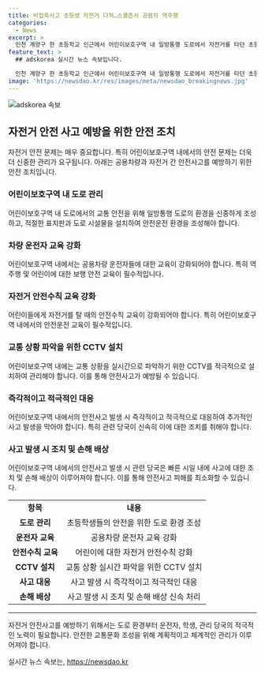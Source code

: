 ```yaml
---
title: 비접촉사고 초등생 자전거 다쳐…스쿨존서 공용차 역주행
categories:
  - News
excerpt: >
  인천 계양구 한 초등학교 인근에서 어린이보호구역 내 일방통행 도로에서 자전거를 타던 초등학생이 역주행하던 공용차량과 충돌하여 다쳤다. 사고 당시, 전기차는 공용차량이었고 직접적인 접촉은 없었으나 사고 현장을 떠난 것으로 확인됐다. 경찰은 공용차 운전자를 조사할 예정이며, 역주행한 이유와 사고의 인과관계를 조사할 예정이다.
feature_text: >
  ## adskorea 실시간 뉴스 속보입니다.

  인천 계양구 한 초등학교 인근에서 어린이보호구역 내 일방통행 도로에서 자전거를 타던 초등학생이 역주행하던 공용차량과 충돌하여 다쳤다. 사고 당시, 전기차는 공용차량이었고 직접적인 접촉은 없었으나 사고 현장을 떠난 것으로 확인됐다. 경찰은 공용차 운전자를 조사할 예정이며, 역주행한 이유와 사고의 인과관계를 조사할 예정이다.
image: 'https://newsdao.kr/res/images/meta/newsdao_breakingnews.jpg'
---
```


<p><img src="https://newsdao.kr/res/images/meta/newsdao_breakingnews.jpg" alt="adskorea 속보" /></p>

<h2 data-ke-size="size26">자전거 안전 사고 예방을 위한 안전 조치</h2>

<p data-ke-size="size16">자전거 안전 문제는 매우 중요합니다. 특히 어린이보호구역 내에서의 안전 문제는 더욱 더 신중한 관리가 요구됩니다. 아래는 공용차량과 자전거 간 안전사고를 예방하기 위한 안전 조치입니다.</p>

<h3>어린이보호구역 내 도로 관리</h3>

<p data-ke-size="size16">어린이보호구역 내 도로에서의 교통 안전을 위해 일방통행 도로의 환경을 신중하게 조성하고, 적절한 표지판과 도로 시설물을 설치하여 안전운전 환경을 조성해야 합니다.</p>

<h3>차량 운전자 교육 강화</h3>

<p data-ke-size="size16">어린이보호구역 내에서는 공용차량 운전자들에 대한 교육이 강화되어야 합니다. 특히 역주행 및 어린이에 대한 보행 안전 교육이 필수적입니다.</p>

<h3>자전거 안전수칙 교육 강화</h3>

<p data-ke-size="size16">어린이들에게 자전거를 탈 때의 안전수칙 교육이 강화되어야 합니다. 특히 어린이보호구역 내에서의 안전운전 교육이 필수적입니다.</p>

<h3>교통 상황 파악을 위한 CCTV 설치</h3>

<p data-ke-size="size16">어린이보호구역 내에는 교통 상황을 실시간으로 파악하기 위한 CCTV를 적극적으로 설치하여 관리해야 합니다. 이를 통해 안전사고가 예방될 수 있습니다.</p>

<h3>즉각적이고 적극적인 대응</h3>

<p data-ke-size="size16">어린이보호구역 내에서의 안전사고 발생 시 즉각적이고 적극적으로 대응하여 추가적인 사고 발생을 막아야 합니다. 특히 관련 당국이 신속히 이에 대한 조치를 취해야 합니다.</p>

<h3>사고 발생 시 조치 및 손해 배상</h3>

<p data-ke-size="size16">어린이보호구역 내에서의 안전사고 발생 시 관련 당국은 빠른 시일 내에 사고에 대한 조치 및 손해 배상이 이루어져야 합니다. 이를 통해 안전사고 피해를 최소화할 수 있습니다.</p>

<table>
  <tr>
    <td style="text-align: center; height: 17px;"><b>항목</b></td>
    <td style="text-align: center; height: 17px;"><b>내용</b></td>
  </tr>
  <tr>
    <td style="text-align: center; height: 17px;"><b>도로 관리</b></td>
    <td style="text-align: center; height: 17px;">초등학생들의 안전을 위한 도로 환경 조성</td>
  </tr>
  <tr>
    <td style="text-align: center; height: 17px;"><b>운전자 교육</b></td>
    <td style="text-align: center; height: 17px;">공용차량 운전자 교육 강화</td>
  </tr>
  <tr>
    <td style="text-align: center; height: 17px;"><b>안전수칙 교육</b></td>
    <td style="text-align: center; height: 17px;">어린이에 대한 자전거 안전수칙 강화</td>
  </tr>
  <tr>
    <td style="text-align: center; height: 17px;"><b>CCTV 설치</b></td>
    <td style="text-align: center; height: 17px;">교통 상황 실시간 파악을 위한 CCTV 설치</td>
  </tr>
  <tr>
    <td style="text-align: center; height: 17px;"><b>사고 대응</b></td>
    <td style="text-align: center; height: 17px;">사고 발생 시 즉각적이고 적극적인 대응</td>
  </tr>
  <tr>
    <td style="text-align: center; height: 17px;"><b>손해 배상</b></td>
    <td style="text-align: center; height: 17px;">사고 발생 시 조치 및 손해 배상 신속 처리</td>
  </tr>
</table>

<hr>

<p data-ke-size="size16">자전거 안전사고를 예방하기 위해서는 도로 환경부터 운전자, 학생, 관리 당국의 적극적인 노력이 필요합니다. 안전한 교통문화 조성을 위해 계획적이고 체계적인 관리가 이루어져야 합니다.</p>
실시간 뉴스 속보는, <a href="https://newsdao.kr" rel="dofollow">https://newsdao.kr</a>


